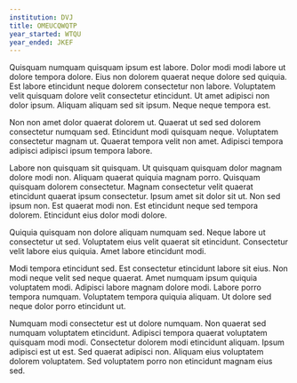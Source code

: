 ```yaml
---
institution: DVJ
title: OMEUCQWQTP
year_started: WTQU
year_ended: JKEF
---
```


Quisquam numquam quisquam ipsum est labore. Dolor modi modi labore ut dolore tempora dolore. Eius non dolorem quaerat neque dolore sed quiquia. Est labore etincidunt neque dolorem consectetur non labore. Voluptatem velit quisquam dolore velit consectetur etincidunt. Ut amet adipisci non dolor ipsum. Aliquam aliquam sed sit ipsum. Neque neque tempora est.

Non non amet dolor quaerat dolorem ut. Quaerat ut sed sed dolorem consectetur numquam sed. Etincidunt modi quisquam neque. Voluptatem consectetur magnam ut. Quaerat tempora velit non amet. Adipisci tempora adipisci adipisci ipsum tempora labore.

Labore non quisquam sit quisquam. Ut quisquam quisquam dolor magnam dolore modi non. Aliquam quaerat quiquia magnam porro. Quisquam quisquam dolorem consectetur. Magnam consectetur velit quaerat etincidunt quaerat ipsum consectetur. Ipsum amet sit dolor sit ut. Non sed ipsum non. Est quaerat modi non. Est etincidunt neque sed tempora dolorem. Etincidunt eius dolor modi dolore.

Quiquia quisquam non dolore aliquam numquam sed. Neque labore ut consectetur ut sed. Voluptatem eius velit quaerat sit etincidunt. Consectetur velit labore eius quiquia. Amet labore etincidunt modi.

Modi tempora etincidunt sed. Est consectetur etincidunt labore sit eius. Non modi neque velit sed neque quaerat. Amet numquam ipsum quiquia voluptatem modi. Adipisci labore magnam dolore modi. Labore porro tempora numquam. Voluptatem tempora quiquia aliquam. Ut dolore sed neque dolor porro etincidunt ut.

Numquam modi consectetur est ut dolore numquam. Non quaerat sed numquam voluptatem etincidunt. Adipisci tempora quaerat voluptatem quisquam modi modi. Consectetur dolorem modi etincidunt aliquam. Ipsum adipisci est ut est. Sed quaerat adipisci non. Aliquam eius voluptatem dolorem voluptatem. Sed voluptatem porro non etincidunt magnam eius sed.
    